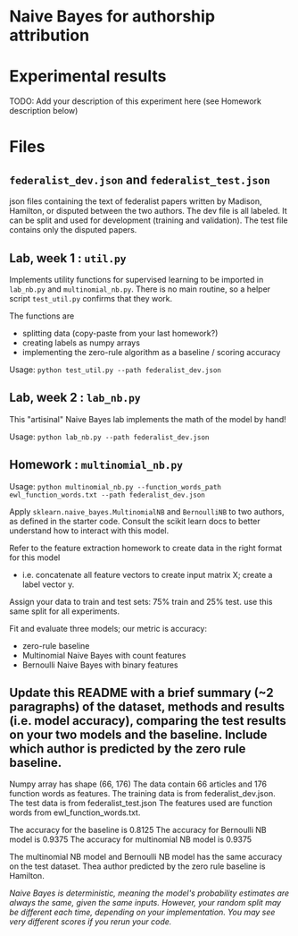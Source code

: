 # Naive Bayes for authorship attribution

# Experimental results
TODO: Add your description of this experiment here (see Homework description below)

# Files

## `federalist_dev.json` and `federalist_test.json`

json files containing the text of federalist papers written by Madison, Hamilton, or disputed between the two authors.
The dev file is all labeled. It can be split and used for development (training and validation). 
The test file contains only the disputed papers.

## Lab, week 1 : `util.py`

Implements utility functions for supervised learning to be imported in `lab_nb.py` and `multinomial_nb.py`.
There is no main routine, so a helper script `test_util.py` confirms that they work.

The functions are 
* splitting data (copy-paste from your last homework?)
* creating labels as numpy arrays
* implementing the zero-rule algorithm as a baseline / scoring accuracy

Usage: `python test_util.py --path federalist_dev.json`

## Lab, week 2 : `lab_nb.py`

This "artisinal" Naive Bayes lab implements the math of the model by hand!

Usage: `python lab_nb.py --path federalist_dev.json`

## Homework : `multinomial_nb.py`

Usage: `python multinomial_nb.py --function_words_path ewl_function_words.txt --path federalist_dev.json`

Apply `sklearn.naive_bayes.MultinomialNB` and `BernoulliNB` to two authors, as defined in the starter code. 
Consult the scikit learn docs to better understand how to interact with this model.

Refer to the feature extraction homework to create data in the right format for this model 
- i.e. concatenate all feature vectors to create input matrix X; create a label vector y.

Assign your data to train and test sets: 75% train and 25% test. use this same split for all experiments.


Fit and evaluate three models; our metric is accuracy:
* zero-rule baseline
* Multinomial Naive Bayes with count features
* Bernoulli Naive Bayes with binary features

Update this README with a brief summary (~2 paragraphs) of the dataset, methods and results (i.e. model accuracy), 
comparing the test results on your two models and the baseline. 
Include which author is predicted by the zero rule baseline.
--------------------------------------------------------
Numpy array has shape (66, 176)
The data contain 66 articles and 176 function words as features. 
The training data is from federalist_dev.json. 
The test data is from federalist_test.json
The features used are function words from ewl_function_words.txt. 


The accuracy for the baseline is 0.8125
The accuracy for Bernoulli NB model is 0.9375
The accuracy for multinomial NB model is 0.9375

The multinomial NB model and Bernoulli NB model has the same accuracy on the test dataset.
Thea author predicted by the zero rule baseline is Hamilton. 



_Naive Bayes is *deterministic*, meaning the model's probability estimates are always the same, given the same inputs. 
However, your random split may be different each time, depending on your implementation. 
You may see very different scores if you rerun your code._

